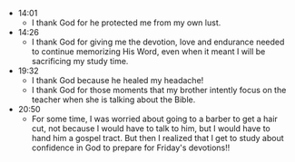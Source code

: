 - 14:01
	- I thank God for he protected me from my own lust.
- 14:26
	- I thank God for giving me the devotion, love and endurance needed to continue memorizing His Word, even when it meant I will be sacrificing my study time.
- 19:32
	- I thank God because he healed my headache!
	- I thank God for those moments that my brother intently focus on the teacher when she is talking about the Bible.
- 20:50
	- For some time, I was worried about going to a barber to get a hair cut, not because I would have to talk to him, but I would have to hand him a gospel tract. But then I realized that I get to study about confidence in God to prepare for Friday's devotions!! 
